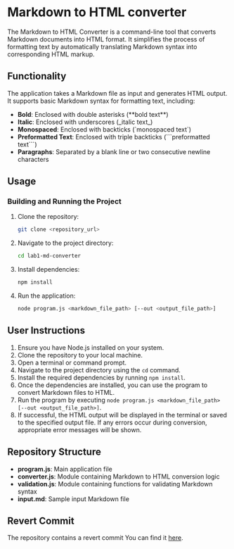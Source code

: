 # Markdown to HTML converter

The Markdown to HTML Converter is a command-line tool that  converts Markdown documents into HTML format. It simplifies the process of formatting text by automatically translating Markdown syntax into corresponding HTML markup.

## Functionality

The application takes a Markdown file as input and generates HTML output. It supports basic Markdown syntax for formatting text, including:

- **Bold**: Enclosed with double asterisks (\*\*bold text\*\*)
- **Italic**: Enclosed with underscores (\_italic text\_)
- **Monospaced**: Enclosed with backticks (\`monospaced text\`)
- **Preformatted Text**: Enclosed with triple backticks (\`\`\`preformatted text\`\`\`)
- **Paragraphs**: Separated by a blank line or two consecutive newline characters

## Usage

### Building and Running the Project

1. Clone the repository:

    ```bash
    git clone <repository_url>
    ```

2. Navigate to the project directory:

    ```bash
    cd lab1-md-converter
    ```

3. Install dependencies:

    ```bash
    npm install
    ```

4. Run the application:

    ```bash
    node program.js <markdown_file_path> [--out <output_file_path>]
    ```

## User Instructions

1. Ensure you have Node.js installed on your system.
2. Clone the repository to your local machine.
3. Open a terminal or command prompt.
4. Navigate to the project directory using the `cd` command.
5. Install the required dependencies by running `npm install`.
6. Once the dependencies are installed, you can use the program to convert Markdown files to HTML.
7. Run the program by executing `node program.js <markdown_file_path> [--out <output_file_path>]`.
8. If successful, the HTML output will be displayed in the terminal or saved to the specified output file. If any errors occur during conversion, appropriate error messages will be shown.

## Repository Structure

*   **program.js**: Main application file
*   **converter.js**: Module containing Markdown to HTML conversion logic
*   **validation.js**: Module containing functions for validating Markdown syntax
*   **input.md**: Sample input Markdown file

## Revert Commit

The repository contains a revert commit 
You can find it [here](https://github.com/KseniiaHorai/lab1-md-converter/commit/65bb91fd99e3e8764786ce382922a25bc66b2d77).